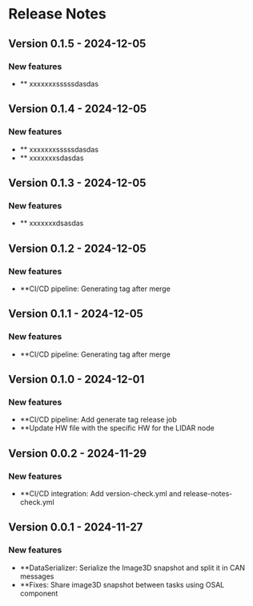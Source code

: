 # Release Notes

## Version 0.1.5 - 2024-12-05

###  New features
- ** xxxxxxxsssssdasdas

## Version 0.1.4 - 2024-12-05

###  New features
- ** xxxxxxxsssssdasdas
- ** xxxxxxxsdasdas

## Version 0.1.3 - 2024-12-05

###  New features
- ** xxxxxxxdsasdas

## Version 0.1.2 - 2024-12-05

###  New features
- **CI/CD pipeline: Generating tag after merge

## Version 0.1.1 - 2024-12-05

###  New features
- **CI/CD pipeline: Generating tag after merge

## Version 0.1.0 - 2024-12-01

###  New features
- **CI/CD pipeline: Add generate tag release job
- **Update HW file with the specific HW for the LIDAR node

## Version 0.0.2 - 2024-11-29

###  New features
- **CI/CD integration: Add version-check.yml and release-notes-check.yml

## Version 0.0.1 - 2024-11-27

###  New features
- **DataSerializer: Serialize the Image3D snapshot and split it in CAN messages
- **Fixes: Share image3D snapshot between tasks using OSAL component

